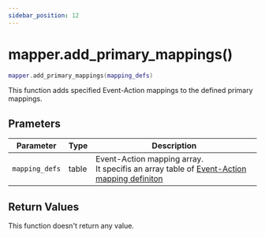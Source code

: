 ```yaml
---
sidebar_position: 12
---
```


# mapper.add_primary_mappings()
```lua
mapper.add_primary_mappings(mapping_defs)
```
This function adds specified Event-Action mappings to the defined primary mappings.


## Prameters
|Parameter|Type|Description|
|-|-|-|
|`mapping_defs`|table|Event-Action mapping array.<br/>It specifis an array table of [Event-Action mapping definiton](/libs/mapper/mapper_set_primary_mappings#event-action-mapping-definition)


## Return Values
This function doesn't return any value.